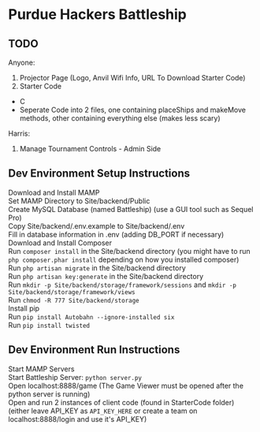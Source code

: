 Purdue Hackers Battleship
=======

TODO
-----------

Anyone:  
1. Projector Page (Logo, Anvil Wifi Info, URL To Download Starter Code)  
2. Starter Code  
  - C  
  - Seperate Code into 2 files, one containing placeShips and makeMove methods, other containing everything else (makes less scary)  

Harris:  
1. Manage Tournament Controls - Admin Side  

Dev Environment Setup Instructions
-----------

Download and Install MAMP  
Set MAMP Directory to Site/backend/Public  
Create MySQL Database (named Battleship) (use a GUI tool such as Sequel Pro)  
Copy Site/backend/.env.example to Site/backend/.env  
Fill in database information in .env (adding DB_PORT if necessary)  
Download and Install Composer  
Run `composer install` in the Site/backend directory (you might have to run `php composer.phar install` depending on how you installed composer)  
Run `php artisan migrate` in the Site/backend directory  
Run `php artisan key:generate` in the Site/backend directory  
Run `mkdir -p Site/backend/storage/framework/sessions` and `mkdir -p Site/backend/storage/framework/views`  
Run `chmod -R 777 Site/backend/storage`  
Install pip  
Run `pip install Autobahn --ignore-installed six`  
Run `pip install twisted`  

Dev Environment Run Instructions
-----------

Start MAMP Servers  
Start Battleship Server: `python server.py`  
Open localhost:8888/game (The Game Viewer must be opened after the python server is running)  
Open and run 2 instances of client code (found in StarterCode folder) (either leave API_KEY as `API_KEY_HERE` or create a team on localhost:8888/login and use it's API_KEY)  
